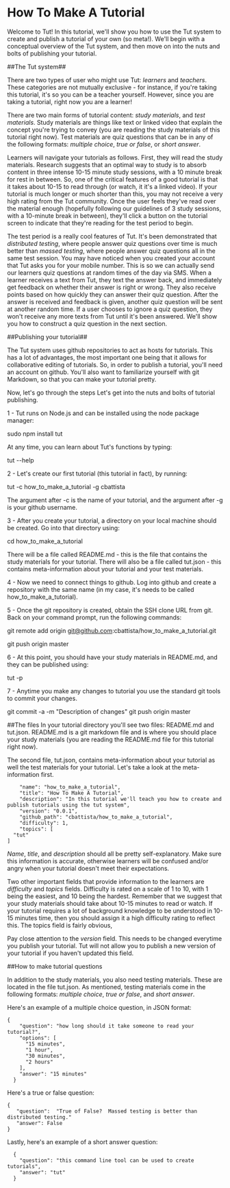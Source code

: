 How To Make A Tutorial
============

Welcome to Tut! In this tutorial, we'll show you how to use the Tut system to create and publish a tutorial of your own (so meta!).  We'll begin with a conceptual overview of the Tut system, and then move on into the nuts and bolts of publishing your tutorial.

##The Tut system##

There are two types of user who might use Tut:  _learners_ and _teachers_.  These categories are not mutually exclusive - for instance, if you're taking this tutorial, it's so you can be a teacher yourself.  However, since you are taking a tutorial, right now you are a learner!

There are two main forms of tutorial content:  _study materials_, and _test materials_.  Study materials are things like text or linked video that explain the concept you're trying to convey (you are reading the study materials of this tutorial right now).  Test materials are quiz questions that can be in any of the following formats:  _multiple choice_, _true or false_, or _short answer_.

Learners will navigate your tutorials as follows.  First, they will read the study materials.  Research suggests that an optimal way to study is to absorb content in three intense 10-15 minute study sessions, with a 10 minute break for rest in between.  So, one of the critical features of a good tutorial is that it takes about 10-15 to read through (or watch, it it's a linked video).  If your tutorial is much longer or much shorter than this, you may not receive a very high rating from the Tut community.  Once the user feels they've read over the material enough (hopefully following our guidelines of 3 study sessions, with a 10-minute break in between), they'll click a button on the tutorial screen to indicate that they're reading for the test period to begin.

The test period is a really cool features of Tut.  It's been demonstrated that _distributed testing_, where people answer quiz questions over time is much better than _massed testing_, where people answer quiz questions all in the same test session.  You may have noticed when you created your account that Tut asks you for your mobile number.  This is so we can actually send our learners quiz questions at random times of the day via SMS.   When a learner receives a text from Tut, they text the answer back, and immediately get feedback on whether their answer is right or wrong.  They also receive points based on how quickly they can answer their quiz question.  After the answer is received and feedback is given, another quiz question will be sent at another random time.  If a user chooses to ignore a quiz question, they won't receive any more texts from Tut until it's been answered.  We'll show you how to construct a quiz question in the next section.

##Publishing your tutorial##

The Tut system uses github repositories to act as hosts for tutorials.  This has a lot of advantages, the most important one being that it allows for collaborative editing of tutorials.  So, in order to publish a tutorial, you'll need an account on github.  You'll also want to familiarize yourself with git Markdown, so that you can make your tutorial pretty.

Now, let's go through the steps Let's get into the nuts and bolts of tutorial publishing.  

1 - Tut runs on Node.js and can be installed using the node package manager:

sudo npm install tut

At any time, you can learn about Tut's functions by typing:

tut --help

2 - Let's create our first tutorial (this tutorial in fact), by running:

tut -c how_to_make_a_tutorial -g cbattista

The argument after -c is the name of your tutorial, and the argument after -g is your github username.  

3 - After you create your tutorial, a directory on your local machine should be created.  Go into that directory using:

cd how_to_make_a_tutorial

There will be a file called README.md - this is the file that contains the study materials for your tutorial.
There will also be a file called tut.json - this contains meta-information about your tutorial and your test materials.

4 - Now we need to connect things to github.  Log into github and create a repository with the same name (in my case, it's needs to be called how_to_make_a_tutorial).

5 - Once the git repository is created, obtain the SSH clone URL from git.  Back on your command prompt, run the following commands:

git remote add origin git@github.com:cbattista/how_to_make_a_tutorial.git

git push origin master

6 - At this point, you should have your study materials in README.md, and they can be published using:

tut -p

7 - Anytime you make any changes to tutorial you use the standard git tools to commit your changes.

git commit -a -m "Description of changes"
git push origin master

##The files
In your tutorial directory you'll see two files:  README.md and tut.json.  README.md is a git markdown file and is where you should place your study materials (you are reading the README.md file for this tutorial right now).

The second file, tut.json, contains meta-information about your tutorial as well the test materials for your tutorial.  Let's take a look at the meta-information first.

```
	"name": "how_to_make_a_tutorial",
	"title": "How To Make A Tutorial",
	"description": "In this tutorial we'll teach you how to create and publish tutorials using the tut system",
	"version": "0.0.1",
	"github_path": "cbattista/how_to_make_a_tutorial",
	"difficulty": 1,
	"topics": [
  "tut"
]
```

_Name_, _title_, and _description_ should all be pretty self-explanatory.  Make sure this information is accurate, otherwise learners will be confused and/or angry when your tutorial doesn't meet their expectations.

Two other important fields that provide information to the learners are _difficulty_ and _topics_ fields.  Difficulty is rated on a scale of 1 to 10, with 1 being the easiest, and 10 being the hardest.  Remember that we suggest that your study materials should take about 10-15 minutes to read or watch.  If your tutorial requires a lot of background knowledge to be understood in 10-15 minutes time, then you should assign it a high difficulty rating to reflect this.  The topics field is fairly obvious,


Pay close attention to the _version_ field.  This needs to be changed everytime you publish your tutorial.  Tut will not allow you to publish a new version of your tutorial if you haven't updated this field.



##How to make tutorial questions

In addition to the study materials, you also need testing materials.  These are located in the file tut.json.  As mentioned, testing materials come in the following formats: _multiple choice_, _true or false_, and _short answer_.

Here's an example of a multiple choice question, in JSON format:
```
{
    "question": "how long should it take someone to read your tutorial?",
    "options": [
      "15 minutes",
      "1 hour",
      "30 minutes",
      "2 hours"
    ],
    "answer": "15 minutes"
  }
```

Here's a true or false question:
```
{
   "question":  "True of False?  Massed testing is better than distributed testing."
   "answer": False
}
```

Lastly, here's an example of a short answer question:
```
  {
    "question": "this command line tool can be used to create tutorials",
    "answer": "tut"
  }
```
